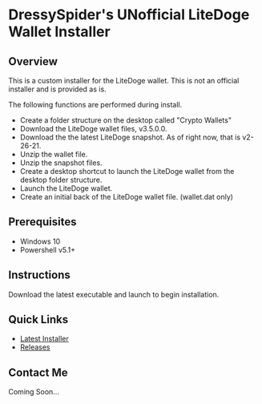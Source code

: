 # DressySpider's UNofficial LiteDoge Wallet Installer

Overview
-----------
This is a custom installer for the LiteDoge wallet. This is not an official installer and is provided as is.

The following functions are performed during install.

 - Create a folder structure on the desktop called "Crypto Wallets"
 - Download the LiteDoge wallet files, v3.5.0.0. 
 - Download the the latest LiteDoge snapshot. As of right now, that is v2-26-21.
 - Unzip the wallet file.
 - Unzip the snapshot files.
 - Create a desktop shortcut to launch the LiteDoge wallet from the desktop folder structure. 
 - Launch the LiteDoge wallet.
 - Create an initial back of the LiteDoge wallet file. (wallet.dat only) 

Prerequisites
-----------
- Windows 10
- Powershell v5.1+

Instructions
-----------
Download the latest executable and launch to begin installation.

Quick Links
-----------
- [Latest Installer]
- [Releases]

Contact Me
-----------
Coming Soon...


[Latest Installer]: https://github.com/dressyspider/UNofficial-LiteDoge-Wallet-Installer/releases/download/1.0/DressySpiders.UNofficial.LiteDoge.Wallet.Installer.EXE
[Releases]: https://github.com/dressyspider/UNofficial-LiteDoge-Wallet-Installer/releases
